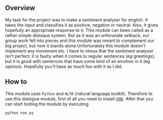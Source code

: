 Overview
--------

My task for the project was to make a sentiment analyser for english. It
takes the input and classifies it as positive, negative or neutral. Also,
it gives hopefully an appropriate response to it. This module can been called
as a rather simple dialoque system. But as it was an unforunate setback, our
group work fell into pieces and this module was meant to complement our big
project, but now it stands alone.Unfortunately this module doesn't implement
any movement etc. I have to stress that the sentiment analyser isn't perfect:
it is faulty when it comes to regular sentences (eg greetings), but it is
good with sentences that have some kind of an emotion in it (eg opinion).
Hopefully you'll have as much fun with it as I did.

How to
------

This module uses `Python` and `NLTK` (natural language toolkit). 
Therefore to use this dialogue module, first of all you need to install
[nltk](http://www.nltk.org/install.html).
After that you can start testing the module by executing
```
python nao.py
```
